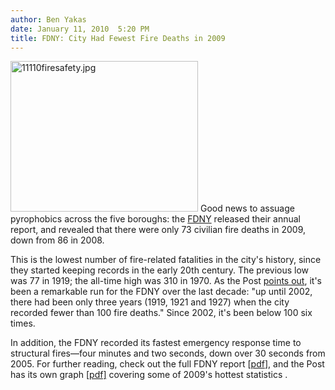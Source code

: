 ```yaml
---
author: Ben Yakas
date: January 11, 2010  5:20 PM
title: FDNY: City Had Fewest Fire Deaths in 2009
---
```


<p><span class="mt-enclosure mt-enclosure-image" style="display: inline;"> <img alt="11110firesafety.jpg" src="https://web.archive.org/web/20111213195020im_/http://gothamist.com/attachments/byakas/11110firesafety.jpg" width="300" height="241" class="image-left"> </span>Good news to assuage pyrophobics across the five boroughs: the <a href="https://web.archive.org/web/20111213195020/http://www.nyc.gov/html/fdny/html/home2.shtml">FDNY</a> released their annual report, and revealed that there were only 73 civilian fire deaths in 2009, down from 86 in 2008. </p>

<p>This is the lowest number of fire-related fatalities in the city&apos;s history, since they started keeping records in the early 20th century. The previous low was 77 in 1919; the all-time high was 310 in 1970. As the Post <a href="https://web.archive.org/web/20111213195020/http://www.nypost.com/p/news/local/city_fire_deaths_hit_all_time_low_JG447DNQ0ow5CC3RtEW7FI">points out</a>, it&apos;s been a remarkable run for the FDNY over the last decade: &quot;up until 2002, there had been only three years (1919, 1921 and 1927) when the city recorded fewer than 100 fire deaths.&quot; Since 2002, it&apos;s been below 100 six times.</p>

<p>In addition, the FDNY recorded its fastest emergency response time to structural fires&#x2014;four minutes and two seconds, down over 30 seconds from 2005. For further reading, check out the full FDNY report [<a href="https://web.archive.org/web/20111213195020/http://www.nyc.gov/html/fdny/pdf/publications/annual_reports/2008_2009/2008_2009_annual_report.pdf">pdf</a>], and the Post has its own graph [<a href="https://web.archive.org/web/20111213195020/http://www.nypost.com/r/nypost/2010/01/11/news/media/2009 FDNY_Year_End.pdf">pdf]</a> covering some of 2009&apos;s hottest statistics . </p>